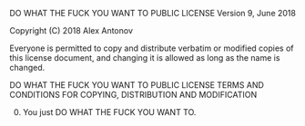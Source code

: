 DO WHAT THE FUCK YOU WANT TO PUBLIC LICENSE
        Version 9, June 2018

Copyright (C) 2018 Alex Antonov

Everyone is permitted to copy and distribute verbatim or modified
copies of this license document, and changing it is allowed as long
as the name is changed.

DO WHAT THE FUCK YOU WANT TO PUBLIC LICENSE
TERMS AND CONDITIONS FOR COPYING, DISTRIBUTION AND MODIFICATION

0. You just DO WHAT THE FUCK YOU WANT TO.
